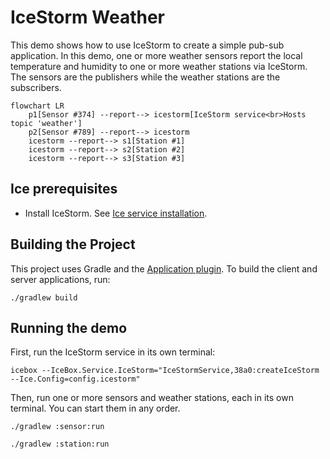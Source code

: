 # IceStorm Weather

This demo shows how to use IceStorm to create a simple pub-sub application. In this demo, one or more weather sensors
report the local temperature and humidity to one or more weather stations via IceStorm. The sensors are the publishers
while the weather stations are the subscribers.

```mermaid
flowchart LR
    p1[Sensor #374] --report--> icestorm[IceStorm service<br>Hosts topic 'weather']
    p2[Sensor #789] --report--> icestorm
    icestorm --report--> s1[Station #1]
    icestorm --report--> s2[Station #2]
    icestorm --report--> s3[Station #3]
```

## Ice prerequisites

- Install IceStorm. See [Ice service installation].

## Building the Project

This project uses Gradle and the [Application plugin]. To build the client and server applications, run:

```shell
./gradlew build
```

## Running the demo

First, run the IceStorm service in its own terminal:

```shell
icebox --IceBox.Service.IceStorm="IceStormService,38a0:createIceStorm --Ice.Config=config.icestorm"
```

Then, run one or more sensors and weather stations, each in its own terminal. You can start them in any order.

```shell
./gradlew :sensor:run
```

```shell
./gradlew :station:run
```

[Application plugin]: https://docs.gradle.org/current/userguide/application_plugin.html
[Ice service installation]: https://github.com/zeroc-ice/ice/blob/main/NIGHTLY.md#ice-services
